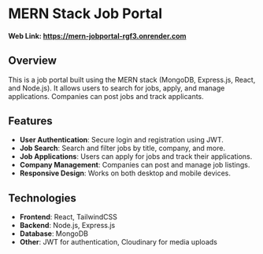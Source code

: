 # MERN Stack Job Portal

#### Web Link: https://mern-jobportal-rgf3.onrender.com

## Overview

This is a job portal built using the MERN stack (MongoDB, Express.js, React, and Node.js). It allows users to search for jobs, apply, and manage applications. Companies can post jobs and track applicants.

## Features

- **User Authentication**: Secure login and registration using JWT.
- **Job Search**: Search and filter jobs by title, company, and more.
- **Job Applications**: Users can apply for jobs and track their applications.
- **Company Management**: Companies can post and manage job listings.
- **Responsive Design**: Works on both desktop and mobile devices.

## Technologies

- **Frontend**: React, TailwindCSS
- **Backend**: Node.js, Express.js
- **Database**: MongoDB
- **Other**: JWT for authentication, Cloudinary for media uploads